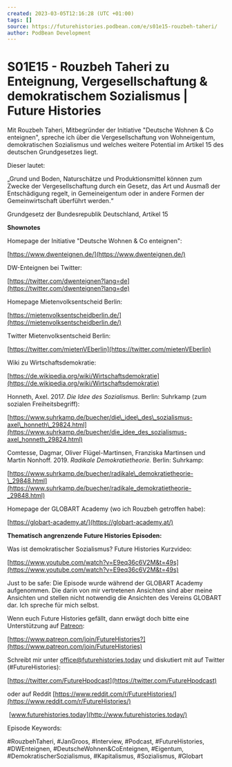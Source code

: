 ```yaml
---
created: 2023-03-05T12:16:28 (UTC +01:00)
tags: []
source: https://futurehistories.podbean.com/e/s01e15-rouzbeh-taheri/
author: PodBean Development
---
```


# S01E15 - Rouzbeh Taheri zu Enteignung, Vergesellschaftung & demokratischem Sozialismus | Future Histories

Mit Rouzbeh Taheri, Mitbegründer der Initiative "Deutsche Wohnen & Co enteignen", spreche ich über die Vergesellschaftung von Wohneigentum, demokratischen Sozialismus und welches weitere Potential im Artikel 15 des deutschen Grundgesetzes liegt.

Dieser lautet:

„Grund und Boden, Naturschätze und Produktionsmittel können zum Zwecke der Vergesellschaftung durch ein Gesetz, das Art und Ausmaß der Entschädigung regelt, in Gemeineigentum oder in andere Formen der Gemeinwirtschaft überführt werden.“

Grundgesetz der Bundesrepublik Deutschland, Artikel 15

**Shownotes**

  
Homepage der Initiative "Deutsche Wohnen & Co enteignen":

[https://www.dwenteignen.de/](https://www.dwenteignen.de/)

  
DW-Enteignen bei Twitter:

[https://twitter.com/dwenteignen?lang=de](https://twitter.com/dwenteignen?lang=de)

  
Homepage Mietenvolksentscheid Berlin:

[https://mietenvolksentscheidberlin.de/](https://mietenvolksentscheidberlin.de/)

  
Twitter Mietenvolksentscheid Berlin:

[https://twitter.com/mietenVEberlin](https://twitter.com/mietenVEberlin)

  
Wiki zu Wirtschaftsdemokratie:

[https://de.wikipedia.org/wiki/Wirtschaftsdemokratie](https://de.wikipedia.org/wiki/Wirtschaftsdemokratie)

  
Honneth, Axel. 2017. _Die Idee des Sozialismus._ Berlin: Suhrkamp (zum sozialen Freiheitsbegriff):

[https://www.suhrkamp.de/buecher/die\_idee\_des\_sozialismus-axel\_honneth\_29824.html](https://www.suhrkamp.de/buecher/die_idee_des_sozialismus-axel_honneth_29824.html)

  
Comtesse, Dagmar, Oliver Flügel-Martinsen, Franziska Martinsen und Martin Nonhoff. 2019. _Radikale Demokratietheorie._ Berlin: Suhrkamp:

[https://www.suhrkamp.de/buecher/radikale\_demokratietheorie-\_29848.html](https://www.suhrkamp.de/buecher/radikale_demokratietheorie-_29848.html)

  
Homepage der GLOBART Academy (wo ich Rouzbeh getroffen habe):

[https://globart-academy.at/](https://globart-academy.at/)

**Thematisch angrenzende Future Histories Episoden:**

Was ist demokratischer Sozialismus? Future Histories Kurzvideo:

[https://www.youtube.com/watch?v=E9eq36c6V2M&t=49s](https://www.youtube.com/watch?v=E9eq36c6V2M&t=49s)

Just to be safe: Die Episode wurde während der GLOBART Academy aufgenommen. Die darin von mir vertretenen Ansichten sind aber meine Ansichten und stellen nicht notwendig die Ansichten des Vereins GLOBART dar. Ich spreche für mich selbst.  

Wenn euch Future Histories gefällt, dann erwägt doch bitte eine Unterstützung auf [Patreon](https://www.patreon.com/join/FutureHistories):

[https://www.patreon.com/join/FutureHistories?](https://www.patreon.com/join/FutureHistories)

Schreibt mir unter [office@futurehistories.today](mailto:office@futurehistories.today) und diskutiert mit auf Twitter (#FutureHistories):

[https://twitter.com/FutureHpodcast](https://twitter.com/FutureHpodcast)

oder auf Reddit [https://www.reddit.com/r/FutureHistories/](https://www.reddit.com/r/FutureHistories/)

 [www.futurehistories.today](http://www.futurehistories.today/)

Episode Keywords:

#RouzbehTaheri, #JanGroos, #Interview, #Podcast, #FutureHistories, #DWEnteignen, #DeutscheWohnen&CoEnteignen, #Eigentum, #DemokratischerSozialismus, #Kapitalismus, #Sozialismus, #Globart
